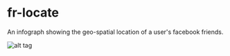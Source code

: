 # fr-locate

An infograph showing the geo-spatial location of a user's facebook friends.

![alt tag](https://www.mathworks.com/matlabcentral/mlc-downloads/downloads/submissions/49813/versions/13/previews/plotEarthquakes/html/plotEarthquakes_04.png)
